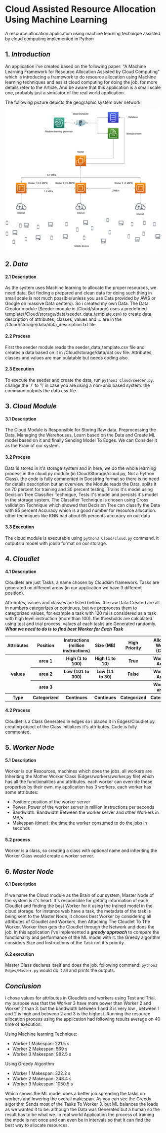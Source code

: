# Cloud Assisted Resource Allocation Using Machine Learning
A resource allocation application using machine learning technique assisted by cloud computing implemented in Python

## 1. ***Introduction***
An application i've created based on the following paper:
"A Machine Learning Framework for Resource Allocation Assisted by Cloud Computing" which is introducing a framework to do
resource allocation using Machine learning techniques and assist cloud computing for doing the job. for more details refer to the Article. And be aware that this application is a small scale one, probably just a simulator of the real world application.

The following picture depicts the geographic system over network.

<img style="display:block;margin-left: auto; margin-right: auto; width:50 %" width="500px" src="figure 1.png">


## 2. ***Data***
#### 2.1 Description
As the system uses Machine learning to allocate the proper resources, we need data. But finding a prepared and clean data
for doing such thing in small scale is not much possible(unless you use Data provided by AWS or Google on massive Data centers).
So i created my own Data. The Data Creator module (Seeder module in /Cloud/storage) uses a predefined template(/Cloud/storage/data/seeder_data_template.csv) to create data. description of attributes, classes, values and ... are in the /Cloud/storage/data/data_description.txt file.

#### 2.2 Process
First the seeder module reads the seeder_data_template.csv file and creates a data based on it in /Cloud/storage/data/dat.csv file.
Attributes, classes and values are manipulatable but needs coding also.

#### 2.3 Execution
To execute the seeder and create the data, run `python3 Cloud/seeder.py`. change the '/' to '\\' in case you are using a non-unix based system.
the command outputs the data.csv file

## 3. ***Cloud Module***

#### 3.1 Description
The Cloud Module is Responsible for Storing Raw data, Preprocessing the Data, Managing the Warehouses, Learn based on the Data
and Create ML model based on it and finally Sending Model To Edges. We can Consider it as the Brain of our system.

#### 3.2 Process
Data is stored in it's storage system and in here, we do the whole learning process in the cloud.py module (in Cloud/Storage/cloud.py, Not a Python Class). the code is fully commented in Docstring format so there is no need for details description but an overview. the Module reads the Data, splits it on 70 percent for training and 30 percent testing, Trains it's model using Decision Tree Classifier Technique, Tests it's model and persists it's model in the storage system.
The Classifier Technique is chosen using Cross validation Technique which showed that Decision Tree can classify the Data with 85 percent Accuracy which is a good number for resource allocation. other techniques like KNN had about 65 percents accuracy on out data

#### 3.3 Execution
The cloud module is executable using `python3 Cloud/cloud.py` command. it outputs a model with joblib format on our storage.

## 4. ***Cloudlet***

#### 4.1 Description
Cloudlets are just Tasks, a name chosen by Cloudsim framework. Tasks are generated on different areas (in our application we have 3 different position).

Attributes, values and classes are listed bellow. the raw Data Created are all in numbers categorizes or continues, but we preprocess them to categorized values, for example a task with 120 mi is considered as a task with high level instruction (more than 100). the thresholds are calculated using test and trial process.
values af each tasks are Generated randomly.
***What we need to do is to find best Worker for Each Task***
<table>
  <tr>
    <th>
      Attributes
    </th>
    <th>
      Position
    </th>
    <th>
      Instructions (million instructions)
    </th>
    <th>
      Size (MB)
    </th>
    <th>
      High Priority
    </th>
    <th>
      Allocated Worker (Class)
    </th>
  </tr>
  <tr>
    <th rowspan=3>
      values
    </th>
    <th>
      area 1
    </th>
    <th>
      High (1 to 100)
    </th>
    <th>
      High (1 to 10)
    </th>
    <th>
      True
    </th>
    <th>
      Worker in Area 1
    </th>
  </tr>
  <tr>
    <th>
      area 2
    </th>
    <th>
      Low (101 to 300)
    </th>
    <th>
      Low (11 to 30)
    </th>
    <th>
      False
    </th>
    <th>
      Worker in Area 2
    </th>
  </tr>
  <tr>
    <th>
      area 3
    </th>
    <th>
    </th>
    <th>
    </th>
    <th>
    </th>
    <th>
      Worker in area 3
    </th>
  </tr>
  <tr>
    <th>
      Type
    </th>
    <th>
      Categorized
    </th>
    <th>
      Continues
    </th>
    <th>
      Continues
    </th>
    <th>
      Categorized
    </th>
    <th>
      Categorized
    </th>
  </tr>
</table>

#### 4.2 Process
Cloudlet is a Class Generated in edges so i placed it in Edges/Cloudlet.py. creating object of the Class initializes it's attributes. Code is fully commented.

## 5. ***Worker Node***

#### 5.1 Description
Worker is our Resources, machines which does the jobs. all workers are Inheriting the Mother Worker Class (Edges/workers/worker.py file) which has all the functionalities and attributes. each worker can override these properties by their own.
my application has 3 workers. each worker has some attributes:

<ul>
  <li>
    Position: position of the worker server
  </li>
  <li>
    Power: Power of the worker server in million instructions per seconds
  </li>
  <li>
    Bandwidth: Bandwidth Between the worker server and other Workers in MB/s
  </li>
  <li>
    Makespan (timer): the time the worker consumed to do the jobs in seconds
  </li>
</ul>

#### 5.2 process
Worker is a class, so creating a class with optional name and inheriting the Worker Class would create a worker server.

## 6. ***Master Node***

#### 6.1 Description
If we name the Cloud module as the Brain of our system, Master Node of the system is it's heart. It's responsible for getting information of each Cloudlet and finding the best Worker for it using the trained model in the cloud storage. for instance web have a task, the metadata of the task is being sent to the Master Node, it choses best Worker by considering all attributes of Cloudlet and Workers, then Attaching The Cloudlet To The Worker. Worker then gets the Cloudlet through the Network and does the job.
In this application i've implemented a ***greedy approach*** to compare the functionality and performance of the ML model with it. the Greedy algorithm considers Size and Instructions of the Task not it's priority.

#### 6.2 execution
Master Class declares itself and does the job. following command: `python3 Edges/Master.py` would do it all and prints the outputs.

## ***Conclusion***

i chose values for attributes in Cloudlets and workers using Test and Trial. my purpose was that the Worker 3 have more power
than Worker 2 and Worker 2 than 3. but the bandwidth between 1 and 3 is very low , between 1 and 2 is high and between 2 and 3 is the highest.
Running the resource allocation process using the application had following results average on 40 time of execution:

Using Machine learning Technique:
<ul>
    <li>
      Worker 1 Makespan:  221.5 s
    </li>
    <li>
      Worker 2 Makespan:  569 s
    </li>
    <li>
      Worker 3 Makespan:  982.5 s
    </li>
</ul>

Using Greedy Algorithm
<ul>
    <li>
      Worker 1 Makespan:  322.2 s
    </li>
    <li>
      Worker 2 Makespan:  248.4 s
    </li>
    <li>
      Worker 3 Makespan:  1050.5 s
    </li>
</ul>

Which shows the ML model does a better job spreading the tasks on workers and lowering the overall makespan.
As you can see the Greedy algorithm Sends most of the Tasks To Worker 3. but ML balances the loads as we wanted it to be.
although the Data was Generated but a human so the result has to be what we. In real world Application the process of training the mode is not once and can even be in intervals so that it can find the best way to allocate resources.

